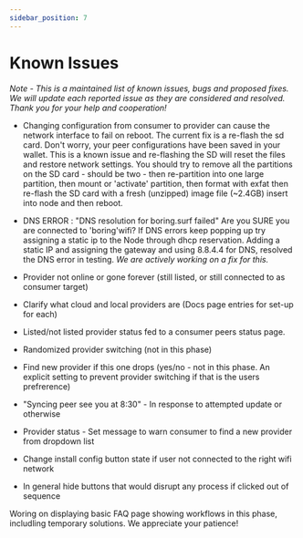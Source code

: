 ```yaml
---
sidebar_position: 7
---
```


# Known Issues

<i>Note - This is a maintained list of known issues, bugs and proposed fixes. We will update each reported issue as they are considered and resolved. Thank you for your help and cooperation!</i>

 - Changing configuration from consumer to provider can cause the network interface to fail on reboot. The current fix is a re-flash the sd card. Don't worry, your peer configurations have been saved in your wallet. This is a known issue and re-flashing the SD will reset the files and restore network settings. You should try to remove all the partitions on the SD card - should be two - then re-partition into one large partition, then mount or 'activate' partition, then format with exfat then re-flash the SD card with a fresh (unzipped) image file (~2.4GB) insert into node and then reboot. 

- DNS ERROR : "DNS resolution for boring.surf failed"  Are you SURE you are connected to 'boring'wifi?  If  DNS errors keep popping up try assigning a static ip to the Node through dhcp reservation. Adding a static IP and assigning the gateway and using 8.8.4.4 for DNS, resolved the DNS error in testing. <i>We are actively working on a fix for this.</i>

- Provider not online or gone forever (still listed, or still connected to as consumer target)

- Clarify what cloud and local providers are (Docs page entries for set-up for each)
- Listed/not listed provider status fed to a consumer peers status page.
- Randomized provider switching (not in this phase)
- Find new provider if this one drops (yes/no - not in this phase. An explicit setting to prevent provider switching if that is the users prefrerence)
- "Syncing peer see you at 8:30" - In response to attempted update or otherwise
- Provider status - Set message to warn consumer to find a new provider from dropdown list
- Change install config button state if user not connected to the right wifi network
- In general hide buttons that would disrupt any process if clicked out of sequence

Woring on displaying basic FAQ page showing workflows in this phase, includling temporary solutions. We appreciate your patience!
